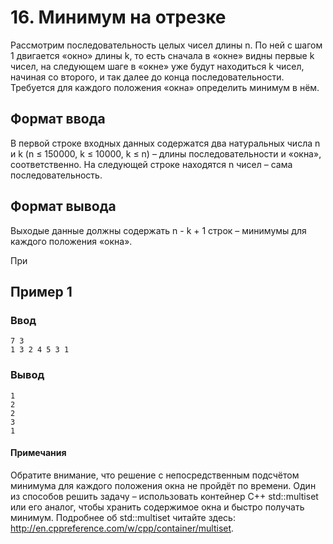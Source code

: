 # 16. Минимум на отрезке

Рассмотрим последовательность целых чисел длины n. По ней с шагом 1 двигается «окно» длины k, то есть сначала в «окне»
видны первые k чисел, на следующем шаге в «окне» уже будут находиться k чисел, начиная со второго, и так далее до конца
последовательности. Требуется для каждого положения «окна» определить минимум в нём.

## Формат ввода

В первой строке входных данных содержатся два натуральных числа n и k (n ≤ 150000, k ≤ 10000, k ≤ n) – длины
последовательности и «окна», соответственно. На следующей строке находятся n чисел – сама последовательность.

## Формат вывода

Выходые данные должны содержать n - k + 1 строк – минимумы для каждого положения «окна».

При

## Пример 1

### Ввод

    7 3
    1 3 2 4 5 3 1

### Вывод

    1
    2
    2
    3
    1

#### Примечания
Обратите внимание, что решение с непосредственным подсчётом минимума для каждого положения окна не пройдёт по времени.
Один из способов решить задачу – использовать контейнер C++ std::multiset или его аналог, чтобы хранить содержимое окна
и быстро получать минимум. Подробнее об std::multiset читайте
здесь: http://en.cppreference.com/w/cpp/container/multiset.
